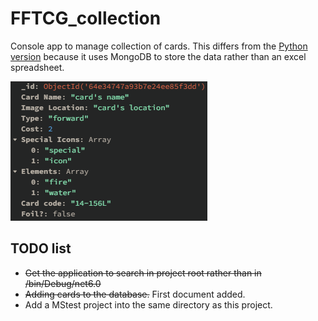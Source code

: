 # FFTCG_collection

Console app to manage collection of cards. This differs from the [Python version](https://github.com/TcPirate1/Excel_Searcher-Python) because it uses MongoDB to store the data rather than an excel spreadsheet.

![First mongodb document add through C#](first_mongodb_document_add.PNG?raw=true)

## TODO list
- ~~Get the application to search in project root rather than in /bin/Debug/net6.0~~
- ~~Adding cards to the database.~~ First document added.
- Add a MStest project into the same directory as this project.
